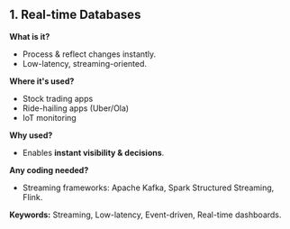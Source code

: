 ## 1. Real-time Databases

**What is it?**  
- Process & reflect changes instantly.  
- Low-latency, streaming-oriented.  

**Where it's used?**  
- Stock trading apps  
- Ride-hailing apps (Uber/Ola)  
- IoT monitoring  

**Why used?**  
- Enables **instant visibility & decisions**.  

**Any coding needed?**  
- Streaming frameworks: Apache Kafka, Spark Structured Streaming, Flink.  

**Keywords:** Streaming, Low-latency, Event-driven, Real-time dashboards.
